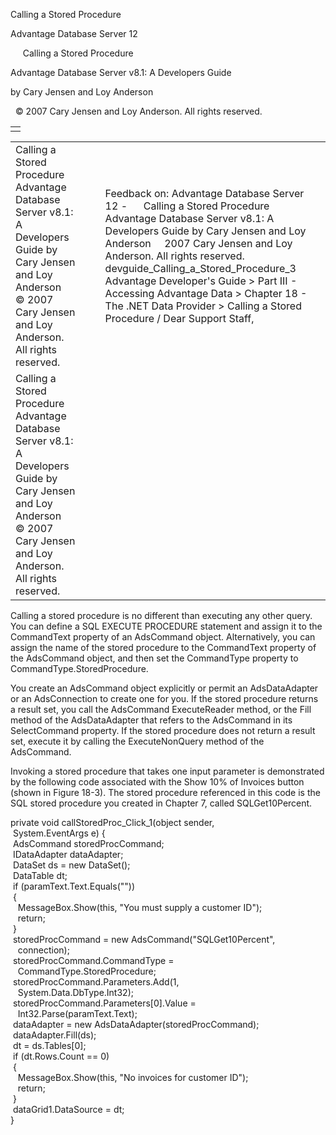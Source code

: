 Calling a Stored Procedure




Advantage Database Server 12  

     Calling a Stored Procedure

Advantage Database Server v8.1: A Developers Guide

by Cary Jensen and Loy Anderson

  © 2007 Cary Jensen and Loy Anderson. All rights reserved.

|  |
| --- |
|  |

|  |  |  |  |  |
| --- | --- | --- | --- | --- |
| Calling a Stored Procedure  Advantage Database Server v8.1: A Developers Guide  by Cary Jensen and Loy Anderson    © 2007 Cary Jensen and Loy Anderson. All rights reserved. |  |  | Feedback on: Advantage Database Server 12 -      Calling a Stored Procedure Advantage Database Server v8.1: A Developers Guide by Cary Jensen and Loy Anderson     2007 Cary Jensen and Loy Anderson. All rights reserved. devguide\_Calling\_a\_Stored\_Procedure\_3 Advantage Developer's Guide > Part III - Accessing Advantage Data > Chapter 18 - The .NET Data Provider > Calling a Stored Procedure / Dear Support Staff, |  |
| Calling a Stored Procedure  Advantage Database Server v8.1: A Developers Guide  by Cary Jensen and Loy Anderson    © 2007 Cary Jensen and Loy Anderson. All rights reserved. |  |  |  |  |

Calling a stored procedure is no different than executing any other query. You can define a SQL EXECUTE PROCEDURE statement and assign it to the CommandText property of an AdsCommand object. Alternatively, you can assign the name of the stored procedure to the CommandText property of the AdsCommand object, and then set the CommandType property to CommandType.StoredProcedure.

You create an AdsCommand object explicitly or permit an AdsDataAdapter or an AdsConnection to create one for you. If the stored procedure returns a result set, you call the AdsCommand ExecuteReader method, or the Fill method of the AdsDataAdapter that refers to the AdsCommand in its SelectCommand property. If the stored procedure does not return a result set, execute it by calling the ExecuteNonQuery method of the AdsCommand.

Invoking a stored procedure that takes one input parameter is demonstrated by the following code associated with the Show 10% of Invoices button (shown in Figure 18-3). The stored procedure referenced in this code is the SQL stored procedure you created in Chapter 7, called SQLGet10Percent.

private void callStoredProc\_Click\_1(object sender,   
  System.EventArgs e) {  
  AdsCommand storedProcCommand;  
  IDataAdapter dataAdapter;  
  DataSet ds = new DataSet();  
  DataTable dt;  
  if (paramText.Text.Equals(""))   
  {  
    MessageBox.Show(this, "You must supply a customer ID");  
    return;  
  }  
  storedProcCommand = new AdsCommand("SQLGet10Percent",  
    connection);  
  storedProcCommand.CommandType =  
    CommandType.StoredProcedure;  
  storedProcCommand.Parameters.Add(1,  
    System.Data.DbType.Int32);  
  storedProcCommand.Parameters[0].Value =   
    Int32.Parse(paramText.Text);  
  dataAdapter = new AdsDataAdapter(storedProcCommand);  
  dataAdapter.Fill(ds);  
  dt = ds.Tables[0];  
  if (dt.Rows.Count == 0)   
  {  
    MessageBox.Show(this, "No invoices for customer ID");  
    return;  
  }  
  dataGrid1.DataSource = dt;   
}